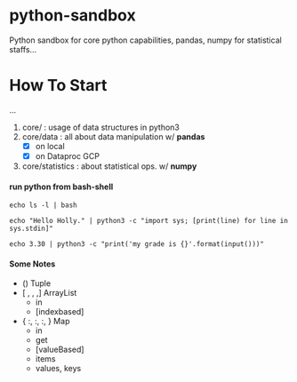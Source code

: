 # python-sandbox
Python sandbox for core python capabilities, pandas, numpy for statistical staffs...

# How To Start
...

1. core/ : usage of data structures in python3
2. core/data : all about data manipulation w/ **pandas** 
   - [x] on local
   - [x] on Dataproc GCP
3. core/statistics : about statistical ops. w/ **numpy**

#### run python from bash-shell

 `echo ls -l | bash`

 `echo "Hello Holly." | python3 -c "import sys; [print(line) for line in sys.stdin]"`

 `echo 3.30 | python3 -c "print('my grade is {}'.format(input()))"`

#### Some Notes

* ()                Tuple 
* [ , , ,]          ArrayList
  * in
  * [indexbased]
* { :, :, :, }      Map
  * in
  * get
  * [valueBased]
  * items
  * values, keys